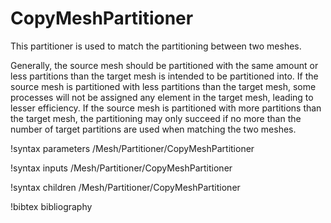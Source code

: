 # CopyMeshPartitioner

This partitioner is used to match the partitioning between two meshes.

Generally, the source mesh should be partitioned with the same amount or less partitions than the target mesh is
intended to be partitioned into. If the source mesh is partitioned with less partitions than the target mesh, some processes will not be
assigned any element in the target mesh, leading to lesser efficiency. If the source mesh is partitioned with more partitions than the target mesh, the partitioning may only succeed if no more than the number of target partitions are used when matching the two meshes.

!syntax parameters /Mesh/Partitioner/CopyMeshPartitioner

!syntax inputs /Mesh/Partitioner/CopyMeshPartitioner

!syntax children /Mesh/Partitioner/CopyMeshPartitioner

!bibtex bibliography
